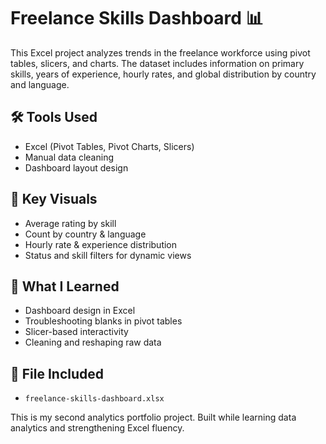 # Freelance Skills Dashboard 📊

This Excel project analyzes trends in the freelance workforce using pivot tables, slicers, and charts. The dataset includes information on primary skills, years of experience, hourly rates, and global distribution by country and language.

## 🛠️ Tools Used
- Excel (Pivot Tables, Pivot Charts, Slicers)
- Manual data cleaning
- Dashboard layout design

## 📌 Key Visuals
- Average rating by skill
- Count by country & language
- Hourly rate & experience distribution
- Status and skill filters for dynamic views

## 🎯 What I Learned
- Dashboard design in Excel
- Troubleshooting blanks in pivot tables
- Slicer-based interactivity
- Cleaning and reshaping raw data

## 📂 File Included
- `freelance-skills-dashboard.xlsx`

This is my second analytics portfolio project. Built while learning data analytics and strengthening Excel fluency.
